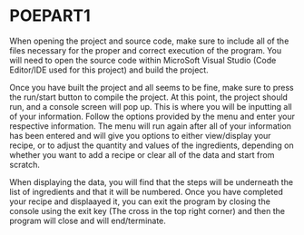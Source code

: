 # POEPART1

When opening the project and source code, make sure to include all of the files necessary for the proper and correct execution of the program. You will need to open the source code within MicroSoft Visual Studio (Code Editor/IDE used for this project) and build the project.

Once you have built the project and all seems to be fine, make sure to press the run/start button to compile the project. At this point, the project should run, and a console screen will pop up. This is where you will be inputting all of your information. Follow the options provided by the menu and enter your respective information. The menu will run again after all of your information has been entered and will give you options to either view/display your recipe, or to adjust the quantity and values of the ingredients, depending on whether you want to add a recipe or clear all of the data and start from scratch.

When displaying the data, you will find that the steps will be underneath the list of ingredients and that it will be numbered. Once you have completed your recipe and displaayed it, you can exit the program by closing the console using the exit key (The cross in the top right corner) and then the program will close and will end/terminate.
